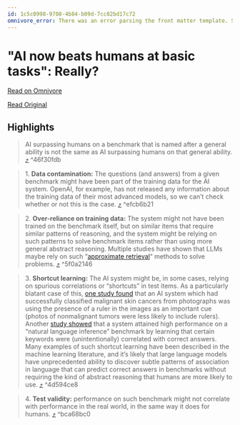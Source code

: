 ```yaml
---
id: 1c5c0998-9708-4b84-b09d-7cc82bd17c72
omnivore_error: There was an error parsing the front matter template. See console for details.
---
```


# "AI now beats humans at basic tasks": Really?

[Read on Omnivore](https://omnivore.app/me/ai-now-beats-humans-at-basic-tasks-really-18f542f8b7c)

[Read Original](https://aiguide.substack.com/p/ai-now-beats-humans-at-basic-tasks?triedRedirect=true)

## Highlights

> AI surpassing humans on a benchmark that is named after a general ability is not the same as AI surpassing humans on that general ability. [⤴️](https://omnivore.app/me/ai-now-beats-humans-at-basic-tasks-really-18f542f8b7c#46f30fdb-590c-4b23-9755-e596af864482)  ^46f30fdb

> 1\. **Data contamination:** The questions (and answers) from a given benchmark might have been part of the training data for the AI system. OpenAI, for example, has not released any information about the training data of their most advanced models, so we can’t check whether or not this is the case. [⤴️](https://omnivore.app/me/ai-now-beats-humans-at-basic-tasks-really-18f542f8b7c#efcb6b21-2ff4-4386-863a-44247f5d7e67)  ^efcb6b21

> 2\. **Over-reliance on training data:** The system might not have been trained on the benchmark itself, but on similar items that require similar patterns of reasoning, and the system might be relying on such patterns to solve benchmark items rather than using more general abstract reasoning. Multiple studies have shown that LLMs maybe rely on such “[approximate retrieval](https://cacm.acm.org/blogcacm/can-llms-really-reason-and-plan/)“ methods to solve problems. [⤴️](https://omnivore.app/me/ai-now-beats-humans-at-basic-tasks-really-18f542f8b7c#5f0a2146-d187-48c4-ba81-894a415305cd)  ^5f0a2146

> 3\. **Shortcut learning:** The AI system might be, in some cases, relying on spurious correlations or “shortcuts” in test items. As a particularly blatant case of this, [one study found](https://www.sciencedirect.com/science/article/pii/S0022202X18322930) that an AI system which had successfully classified malignant skin cancers from photographs was using the presence of a ruler in the images as an important cue (photos of nonmalignant tumors were less likely to include rulers). Another [study showed](https://arxiv.org/abs/1907.07355) that a system attained high performance on a “natural language inference” benchmark by learning that certain keywords were (unintentionally) correlated with correct answers. Many examples of such shortcut learning have been described in the machine learning literature, and it’s likely that large language models have unprecedented ability to discover subtle patterns of association in language that can predict correct answers in benchmarks without requiring the kind of abstract reasoning that humans are more likely to use. [⤴️](https://omnivore.app/me/ai-now-beats-humans-at-basic-tasks-really-18f542f8b7c#4d594ce8-3927-4520-844d-f1a2201bdfeb)  ^4d594ce8

> 4\. **Test validity:** performance on such benchmark might not correlate with performance in the real world, in the same way it does for humans. [⤴️](https://omnivore.app/me/ai-now-beats-humans-at-basic-tasks-really-18f542f8b7c#bca68bc0-5590-4dc2-af68-d9366222c647)  ^bca68bc0

